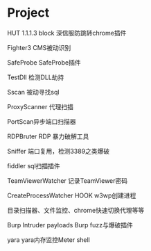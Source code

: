 # Project

HUT 1.1.1.3 block 深信服防跳转chrome插件

Fighter3 CMS被动识别

SafeProbe SafeProbe插件

TestDll 检测DLL劫持

Sscan 被动寻找sql

ProxyScanner 代理扫描

PortScan异步端口扫描器

RDPBruter RDP 暴力破解工具

Sniffer 端口复用，检测3389之类爆破

fiddler sql扫描插件

TeamViewerWatcher 记录TeamViewer密码

CreateProcessWatcher HOOK w3wp创建进程

目录扫描器、文件监控、chrome快速切换代理等等

Burp Intruder payloads Burp fuzz与爆破插件

yara yara内存监控Meter shell
